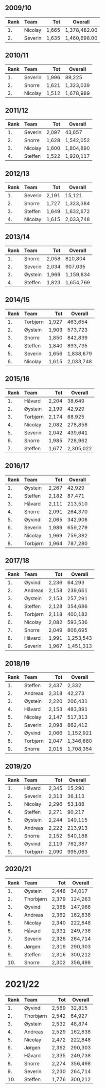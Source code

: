 ## 2009/10

| Rank | Team     | Tot   | Overall      |
| :--- | :------- | ----: | ------------ |
| 1.   | Nicolay	| 1,665 | 1,378,482.00 |
| 2.   | Severin	| 1,635 | 1,460,698.00 |

## 2010/11

| Rank | Team     | Tot   | Overall   |
| :--- | :------- | ----: | --------- |
| 1.   | Severin  | 1,996 | 89,225    |
| 2.   | Snorre	  | 1,621 | 1,323,039 |
| 3.   | Nicolay	| 1,512 | 1,678,989 |

## 2011/12

| Rank | Team     | Tot   | Overall   |
| :--- | :------- | ----: | --------- |
| 1.   | Severin  | 2,097 | 43,657    |
| 2.   | Snorre	  | 1,628 | 1,542,052 |
| 3.   | Nicolay	| 1,600 | 1,804,890 |
| 4.   | Steffen	| 1,522 | 1,920,117 |

## 2012/13

| Rank | Team     | Tot   | Overall   |
| :--- | :------- | ----: | --------- |
| 1.   | Severin  | 2,191 | 15,121    |
| 2.   | Snorre	  | 1,727 | 1,323,384 |
| 3.   | Steffen	| 1,649 | 1,632,672 |
| 4.   | Nicolay	| 1,615 | 2,033,748 |

## 2013/14

| Rank | Team     | Tot   | Overall   |
| :--- | :------- | ----: | --------- |
| 1.   | Snorre	  | 2,058 | 810,804   |
| 2.   | Severin  | 2,034 | 907,035   |
| 3.   | Øystein	| 1,969 | 1,159,834 |
| 4.   | Steffen	| 1,823 | 1,654,769 |

## 2014/15

| Rank | Team     | Tot   | Overall   |
| :--- | :------- | ----: | --------- |
| 1.   | Torbjørn | 1,927 | 463,654   |
| 2.   | Øystein	| 1,903 | 573,723   |
| 3.   | Snorre 	| 1,850 | 842,839   |
| 4.   | Steffen	| 1,840 | 893,735   |
| 5.   | Severin  | 1,656 | 1,838,679 |
| 6.   | Nicolay	| 1,615 | 2,033,748 |

## 2015/16

| Rank | Team     | Tot   | Overall   |
| :--- | :------- | ----: | --------- |
| 1.   | Håvard   | 2,204 | 38,649    |
| 2.   | Øystein	| 2,199 | 42,929    |
| 3.   | Torbjørn | 2,174 | 68,925    |
| 4.   | Nicolay	| 2,082 | 278,858   |
| 5.   | Severin  | 2,042 | 439,641   |
| 6.   | Snorre 	| 1,985 | 728,962   |
| 7.   | Steffen	| 1,677 | 2,305,022 |

## 2016/17

| Rank | Team     | Tot   | Overall   |
| :--- | :------- | ----: | --------- |
| 1.   | Øystein	| 2,267 | 42,929    |
| 2.   | Steffen	| 2,182 | 87,471    |
| 3.   | Håvard   | 2,111 | 213,510   |
| 4.   | Snorre 	| 2,091 | 264,370   |
| 5.   | Øyvind 	| 2,065 | 342,906   |
| 6.   | Severin  | 1,989 | 659,279   |
| 7.   | Nicolay	| 1,969 | 759,382   |
| 8.   | Torbjørn | 1,964 | 787,280   |

## 2017/18

| Rank | Team     | Tot   | Overall   |
| :--- | :------- | ----: | --------- |
| 1.   | Øyvind 	| 2,236 | 64,293    |
| 2.   | Andreas	| 2,158 | 239,661   |
| 3.   | Øystein	| 2,153 | 257,291   |
| 4.   | Steffen	| 2,128 | 354,686   |
| 5.   | Torbjørn | 2,118 | 400,182   |
| 6.   | Nicolay	| 2,082 | 593,536   |
| 7.   | Snorre 	| 2,049 | 806,695   |
| 8.   | Håvard   | 1,991 | 1,253,543 |
| 9.   | Severin  | 1,967 | 1,451,313 |

## 2018/19

| Rank | Team     | Tot   | Overall   |
| :--- | :------- | ----: | --------- |
| 1.   | Steffen	| 2,437 | 2,332     |
| 2.   | Andreas	| 2,318 | 42,273    |
| 3.   | Øystein	| 2,220 | 206,431   |
| 4.   | Håvard   | 2,153 | 483,391   |
| 5.   | Nicolay	| 2,147 | 517,313   |
| 6.   | Severin  | 2,098 | 862,412   |
| 7.   | Øyvind 	| 2,066 | 1,152,921 |
| 8.   | Torbjørn | 2,047 | 1,346,680 |
| 9.   | Snorre 	| 2,015 | 1,708,354 |

## 2019/20

| Rank | Team     | Tot   | Overall   |
| :--- | :------- | ----: | --------- |
| 1.   | Håvard   | 2,345 | 15,290    |
| 2.   | Severin  | 2,313 | 36,113    |
| 3.   | Nicolay	| 2,296 | 53,188    |
| 4.   | Steffen	| 2,271 | 90,217    |
| 5.   | Øystein	| 2,244 | 149,115   |
| 6.   | Andreas	| 2,222 | 213,913   |
| 7.   | Snorre 	| 2,152 | 540,188   |
| 8.   | Øyvind 	| 2,119 | 762,387   |
| 9.   | Torbjørn | 2,090 | 995,063   |

## 2020/21

| Rank | Team      | Tot   | Overall   |
| :--- | :-------  | ----: | --------- |
| 1.   | Øystein   | 2,446 | 34,017    |
| 2.   | Thorbjørn | 2,379 | 124,263   |
| 3.   | Øyvind	   | 2,368 | 147,966   |
| 4.   | Andreas	 | 2,362 | 162,838   |
| 5.   | Nicolay	 | 2,340 | 222,848   |
| 6.   | Håvard	   | 2,331 | 249,738   |
| 7.   | Severin 	 | 2,326 | 264,714   |
| 8.   | Jørgen 	 | 2,319 | 290,303   |
| 9.   | Steffen   | 2,316 | 300,212   |
| 10.  | Snorre    | 2,302 | 356,498   |

# 2021/22

| Rank | Team      | Tot   | Overall   |
| :--- | :-------  | ----: | --------- |
| 1.   | Øyvind	   | 2,569 | 32,815    |
| 2.   | Thorbjørn | 2,542 | 64,927    |
| 3.   | Øystein   | 2,532 | 48,874    |
| 4.   | Andreas	 | 2,529 | 162,838   |
| 5.   | Nicolay	 | 2,472 | 222,848   |
| 6.   | Jørgen 	 | 2,362 | 290,303   |
| 7.   | Håvard	   | 2,335 | 249,738   |
| 8.   | Snorre    | 2,274 | 356,498   |
| 9.   | Severin 	 | 2,230 | 264,714   |
| 10.  | Steffen   | 1,776 | 300,212   |
